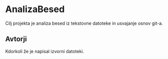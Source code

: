 # AnalizaBesed

Cilj projekta je analiza besed iz tekstovne datoteke in usvajanje osnov git-a.

## Avtorji
Kdorkoli že je napisal izvorni datoteki.